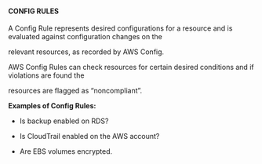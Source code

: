 #### CONFIG RULES

A Config Rule represents desired configurations for a resource and is evaluated
against configuration changes on the

relevant resources, as recorded by AWS Config.

AWS Config Rules can check resources for certain desired conditions and if
violations are found the

resources are flagged as “noncompliant”.

**Examples of Config Rules:**

- Is backup enabled on RDS?

- Is CloudTrail enabled on the AWS account?

- Are EBS volumes encrypted.

